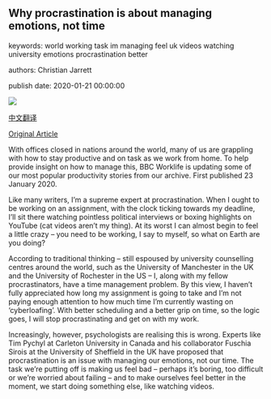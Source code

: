 ## Why procrastination is about managing emotions, not time

keywords: world working task im managing feel uk videos watching university emotions procrastination better

authors: Christian Jarrett

publish date: 2020-01-21 00:00:00

![](https://ichef.bbci.co.uk/wwfeatures/live/624_351/images/live/p0/81/0h/p0810h81.jpg)

[中文翻译](Why%20procrastination%20is%20about%20managing%20emotions%2C%20not%20time_zh.md)

[Original Article](https://www.bbc.com/worklife/article/20200121-why-procrastination-is-about-managing-emotions-not-time)

With offices closed in nations around the world, many of us are grappling with how to stay productive and on task as we work from home. To help provide insight on how to manage this, BBC Worklife is updating some of our most popular productivity stories from our archive. First published 23 January 2020.

Like many writers, I’m a supreme expert at procrastination. When I ought to be working on an assignment, with the clock ticking towards my deadline, I’ll sit there watching pointless political interviews or boxing highlights on YouTube (cat videos aren’t my thing). At its worst I can almost begin to feel a little crazy – you need to be working, I say to myself, so what on Earth are you doing?

According to traditional thinking – still espoused by university counselling centres around the world, such as the University of Manchester in the UK and the University of Rochester in the US – I, along with my fellow procrastinators, have a time management problem. By this view, I haven’t fully appreciated how long my assignment is going to take and I’m not paying enough attention to how much time I’m currently wasting on ‘cyberloafing’. With better scheduling and a better grip on time, so the logic goes, I will stop procrastinating and get on with my work.

Increasingly, however, psychologists are realising this is wrong. Experts like Tim Pychyl at Carleton University in Canada and his collaborator Fuschia Sirois at the University of Sheffield in the UK have proposed that procrastination is an issue with managing our emotions, not our time. The task we’re putting off is making us feel bad – perhaps it’s boring, too difficult or we’re worried about failing – and to make ourselves feel better in the moment, we start doing something else, like watching videos.